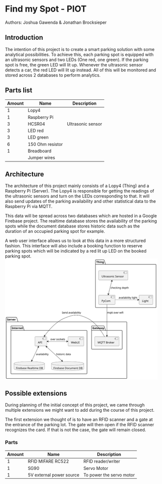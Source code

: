 # Find my Spot - PIOT

Authors: Joshua Gawenda & Jonathan Brocksieper

## Introduction

The intention of this project is to create a smart parking solution with some analytical possibilities. To achieve this, each parking spot is equipped with an ultrasonic sensors and two LEDs (One red, one green). If the parking spot is free, the green LED will lit up. Whenever the ultrasonic sensor detects a car, the red LED will lit up instead. All of this will be monitored and stored across 2 databases to perform analytics.

## Parts list

| Amount      | Name             | Description       |
| ----------- | ---------------- | ----------------- |
| 1           | Lopy4            |                   |
| 1           | Raspberry Pi     |                   |
| 3           | HCSR04           | Ultrasonic sensor |
| 3           | LED red          |                   |
| 3           | LED green        |                   |
| 6           | 150 Ohm resistor |                   |
| 1           | Breadboard       |                   |
|             | Jumper wires     |                   |

## Architecture

The architecture of this project mainly consists of a Lopy4 (Thing) and a Raspberry Pi (Server). The Lopy4 is responsible for getting the readings of the ultrasonic sensors and turn on the LEDs corresponding to that. It will also send updates of the parking availability and other statistical data to the Raspberry Pi via MQTT.

This data will be spread across two databases which are hosted in a Google Firebase project. The realtime database stores the availability of the parking spots while the document database stores historic data such as the duration of an occupied parking spot for example.

A web user interface allows us to look at this data in a more structured fashion. This interface will also include a booking function to reserve parking spots which will be indicated by a red lit up LED on the booked parking spot.
![Architecture diagram](./architecture.svg)

## Possible extensions

During planning of the initial concept of this project, we came through multiple extensions we might want to add during the course of this project.

The first extension we thought of is to have an RFID scanner and a gate at the entrance of the parking lot. The gate will then open if the RFID scanner recognizes the card. If that is not the case, the gate will remain closed.

### Parts

| Amount      | Name                    | Description             |
| ----------- | ----------------------- | ----------------------- |
| 1           | RFID MIFARE RC522       | RFID reader/writer      |
| 1           | SG90                    | Servo Motor             |
| 1           | 5V external power source| To power the servo motor|

